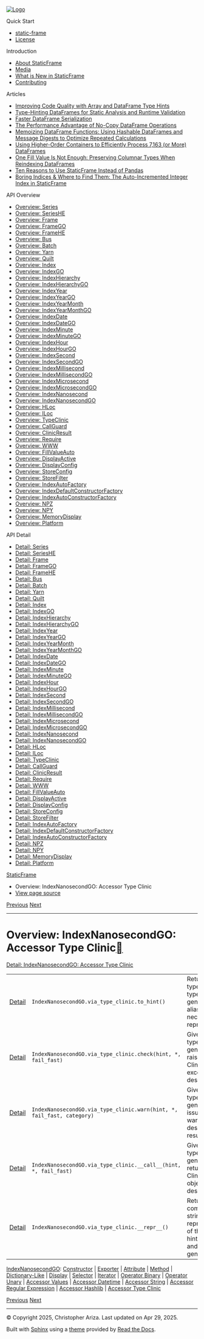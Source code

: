 [![Logo](../_static/sf-logo-web_icon-small.png)](../index.html)

Quick Start

* [static-frame](../readme.html)
* [License](../license.html)

Introduction

* [About StaticFrame](../intro.html)
* [Media](../intro.html#media)
* [What is New in StaticFrame](../new.html)
* [Contributing](../contributing.html)

Articles

* [Improving Code Quality with Array and DataFrame Type Hints](../articles/guard.html)
* [Type-Hinting DataFrames for Static Analysis and Runtime Validation](../articles/ftyping.html)
* [Faster DataFrame Serialization](../articles/serialize.html)
* [The Performance Advantage of No-Copy DataFrame Operations](../articles/no_copy.html)
* [Memoizing DataFrame Functions: Using Hashable DataFrames and Message Digests to Optimize Repeated Calculations](../articles/hash.html)
* [Using Higher-Order Containers to Efficiently Process 7,163 (or More) DataFrames](../articles/uhoc.html)
* [One Fill Value Is Not Enough: Preserving Columnar Types When Reindexing DataFrames](../articles/fill_value.html)
* [Ten Reasons to Use StaticFrame Instead of Pandas](../articles/upgrade.html)
* [Boring Indices & Where to Find Them: The Auto-Incremented Integer Index in StaticFrame](../articles/aiii.html)

API Overview

* [Overview: Series](series.html)
* [Overview: SeriesHE](series_he.html)
* [Overview: Frame](frame.html)
* [Overview: FrameGO](frame_go.html)
* [Overview: FrameHE](frame_he.html)
* [Overview: Bus](bus.html)
* [Overview: Batch](batch.html)
* [Overview: Yarn](yarn.html)
* [Overview: Quilt](quilt.html)
* [Overview: Index](index.html)
* [Overview: IndexGO](index_go.html)
* [Overview: IndexHierarchy](index_hierarchy.html)
* [Overview: IndexHierarchyGO](index_hierarchy_go.html)
* [Overview: IndexYear](index_year.html)
* [Overview: IndexYearGO](index_year_go.html)
* [Overview: IndexYearMonth](index_year_month.html)
* [Overview: IndexYearMonthGO](index_year_month_go.html)
* [Overview: IndexDate](index_date.html)
* [Overview: IndexDateGO](index_date_go.html)
* [Overview: IndexMinute](index_minute.html)
* [Overview: IndexMinuteGO](index_minute_go.html)
* [Overview: IndexHour](index_hour.html)
* [Overview: IndexHourGO](index_hour_go.html)
* [Overview: IndexSecond](index_second.html)
* [Overview: IndexSecondGO](index_second_go.html)
* [Overview: IndexMillisecond](index_millisecond.html)
* [Overview: IndexMillisecondGO](index_millisecond_go.html)
* [Overview: IndexMicrosecond](index_microsecond.html)
* [Overview: IndexMicrosecondGO](index_microsecond_go.html)
* [Overview: IndexNanosecond](index_nanosecond.html)
* [Overview: IndexNanosecondGO](index_nanosecond_go.html)
* [Overview: HLoc](hloc.html)
* [Overview: ILoc](iloc.html)
* [Overview: TypeClinic](type_clinic.html)
* [Overview: CallGuard](call_guard.html)
* [Overview: ClinicResult](clinic_result.html)
* [Overview: Require](require.html)
* [Overview: WWW](www.html)
* [Overview: FillValueAuto](fill_value_auto.html)
* [Overview: DisplayActive](display_active.html)
* [Overview: DisplayConfig](display_config.html)
* [Overview: StoreConfig](store_config.html)
* [Overview: StoreFilter](store_filter.html)
* [Overview: IndexAutoFactory](index_auto_factory.html)
* [Overview: IndexDefaultConstructorFactory](index_default_constructor_factory.html)
* [Overview: IndexAutoConstructorFactory](index_auto_constructor_factory.html)
* [Overview: NPZ](npz.html)
* [Overview: NPY](npy.html)
* [Overview: MemoryDisplay](memory_display.html)
* [Overview: Platform](platform.html)

API Detail

* [Detail: Series](../api_detail/series.html)
* [Detail: SeriesHE](../api_detail/series_he.html)
* [Detail: Frame](../api_detail/frame.html)
* [Detail: FrameGO](../api_detail/frame_go.html)
* [Detail: FrameHE](../api_detail/frame_he.html)
* [Detail: Bus](../api_detail/bus.html)
* [Detail: Batch](../api_detail/batch.html)
* [Detail: Yarn](../api_detail/yarn.html)
* [Detail: Quilt](../api_detail/quilt.html)
* [Detail: Index](../api_detail/index.html)
* [Detail: IndexGO](../api_detail/index_go.html)
* [Detail: IndexHierarchy](../api_detail/index_hierarchy.html)
* [Detail: IndexHierarchyGO](../api_detail/index_hierarchy_go.html)
* [Detail: IndexYear](../api_detail/index_year.html)
* [Detail: IndexYearGO](../api_detail/index_year_go.html)
* [Detail: IndexYearMonth](../api_detail/index_year_month.html)
* [Detail: IndexYearMonthGO](../api_detail/index_year_month_go.html)
* [Detail: IndexDate](../api_detail/index_date.html)
* [Detail: IndexDateGO](../api_detail/index_date_go.html)
* [Detail: IndexMinute](../api_detail/index_minute.html)
* [Detail: IndexMinuteGO](../api_detail/index_minute_go.html)
* [Detail: IndexHour](../api_detail/index_hour.html)
* [Detail: IndexHourGO](../api_detail/index_hour_go.html)
* [Detail: IndexSecond](../api_detail/index_second.html)
* [Detail: IndexSecondGO](../api_detail/index_second_go.html)
* [Detail: IndexMillisecond](../api_detail/index_millisecond.html)
* [Detail: IndexMillisecondGO](../api_detail/index_millisecond_go.html)
* [Detail: IndexMicrosecond](../api_detail/index_microsecond.html)
* [Detail: IndexMicrosecondGO](../api_detail/index_microsecond_go.html)
* [Detail: IndexNanosecond](../api_detail/index_nanosecond.html)
* [Detail: IndexNanosecondGO](../api_detail/index_nanosecond_go.html)
* [Detail: HLoc](../api_detail/hloc.html)
* [Detail: ILoc](../api_detail/iloc.html)
* [Detail: TypeClinic](../api_detail/type_clinic.html)
* [Detail: CallGuard](../api_detail/call_guard.html)
* [Detail: ClinicResult](../api_detail/clinic_result.html)
* [Detail: Require](../api_detail/require.html)
* [Detail: WWW](../api_detail/www.html)
* [Detail: FillValueAuto](../api_detail/fill_value_auto.html)
* [Detail: DisplayActive](../api_detail/display_active.html)
* [Detail: DisplayConfig](../api_detail/display_config.html)
* [Detail: StoreConfig](../api_detail/store_config.html)
* [Detail: StoreFilter](../api_detail/store_filter.html)
* [Detail: IndexAutoFactory](../api_detail/index_auto_factory.html)
* [Detail: IndexDefaultConstructorFactory](../api_detail/index_default_constructor_factory.html)
* [Detail: IndexAutoConstructorFactory](../api_detail/index_auto_constructor_factory.html)
* [Detail: NPZ](../api_detail/npz.html)
* [Detail: NPY](../api_detail/npy.html)
* [Detail: MemoryDisplay](../api_detail/memory_display.html)
* [Detail: Platform](../api_detail/platform.html)

[StaticFrame](../index.html)

* Overview: IndexNanosecondGO: Accessor Type Clinic
* [View page source](../_sources/api_overview/index_nanosecond_go-accessor_type_clinic.rst.txt)

[Previous](index_nanosecond_go-accessor_hashlib.html "Overview: IndexNanosecondGO: Accessor Hashlib")
[Next](hloc-constructor.html "Overview: HLoc: Constructor")

---

# Overview: IndexNanosecondGO: Accessor Type Clinic[](#overview-indexnanosecondgo-accessor-type-clinic "Link to this heading")

[Detail: IndexNanosecondGO: Accessor Type Clinic](../api_detail/index_nanosecond_go-accessor_type_clinic.html#api-detail-indexnanosecondgo-accessor-type-clinic)

|  |  |  |
| --- | --- | --- |
| [Detail](../api_detail/index_nanosecond_go-accessor_type_clinic.html#api-sig-indexnanosecondgo-via-type-clinic-to-hint) | `IndexNanosecondGO.via_type_clinic.to_hint()` | Return the type hint (the type and/or generic aliases necessary) to represent th… |
| [Detail](../api_detail/index_nanosecond_go-accessor_type_clinic.html#api-sig-indexnanosecondgo-via-type-clinic-check) | `IndexNanosecondGO.via_type_clinic.check(hint, *, fail_fast)` | Given a hint (a type and/or generic alias), raise a ClinicError exception descri… |
| [Detail](../api_detail/index_nanosecond_go-accessor_type_clinic.html#api-sig-indexnanosecondgo-via-type-clinic-warn) | `IndexNanosecondGO.via_type_clinic.warn(hint, *, fail_fast, category)` | Given a hint (a type and/or generic alias), issue a warning describing the resul… |
| [Detail](../api_detail/index_nanosecond_go-accessor_type_clinic.html#api-sig-indexnanosecondgo-via-type-clinic-call) | `IndexNanosecondGO.via_type_clinic.__call__(hint, *, fail_fast)` | Given a hint (a type and/or generic alias), return a ClinicResult object describ… |
| [Detail](../api_detail/index_nanosecond_go-accessor_type_clinic.html#api-sig-indexnanosecondgo-via-type-clinic-repr) | `IndexNanosecondGO.via_type_clinic.__repr__()` | Return a compact string representation of the type hint (the type and/or generic… |

[IndexNanosecondGO](index_nanosecond_go.html#api-overview-indexnanosecondgo): [Constructor](index_nanosecond_go-constructor.html#api-overview-indexnanosecondgo-constructor) | [Exporter](index_nanosecond_go-exporter.html#api-overview-indexnanosecondgo-exporter) | [Attribute](index_nanosecond_go-attribute.html#api-overview-indexnanosecondgo-attribute) | [Method](index_nanosecond_go-method.html#api-overview-indexnanosecondgo-method) | [Dictionary-Like](index_nanosecond_go-dictionary_like.html#api-overview-indexnanosecondgo-dictionary-like) | [Display](index_nanosecond_go-display.html#api-overview-indexnanosecondgo-display) | [Selector](index_nanosecond_go-selector.html#api-overview-indexnanosecondgo-selector) | [Iterator](index_nanosecond_go-iterator.html#api-overview-indexnanosecondgo-iterator) | [Operator Binary](index_nanosecond_go-operator_binary.html#api-overview-indexnanosecondgo-operator-binary) | [Operator Unary](index_nanosecond_go-operator_unary.html#api-overview-indexnanosecondgo-operator-unary) | [Accessor Values](index_nanosecond_go-accessor_values.html#api-overview-indexnanosecondgo-accessor-values) | [Accessor Datetime](index_nanosecond_go-accessor_datetime.html#api-overview-indexnanosecondgo-accessor-datetime) | [Accessor String](index_nanosecond_go-accessor_string.html#api-overview-indexnanosecondgo-accessor-string) | [Accessor Regular Expression](index_nanosecond_go-accessor_regular_expression.html#api-overview-indexnanosecondgo-accessor-regular-expression) | [Accessor Hashlib](index_nanosecond_go-accessor_hashlib.html#api-overview-indexnanosecondgo-accessor-hashlib) | [Accessor Type Clinic](#api-overview-indexnanosecondgo-accessor-type-clinic)

[Previous](index_nanosecond_go-accessor_hashlib.html "Overview: IndexNanosecondGO: Accessor Hashlib")
[Next](hloc-constructor.html "Overview: HLoc: Constructor")

---

© Copyright 2025, Christopher Ariza.
Last updated on Apr 29, 2025.

Built with [Sphinx](https://www.sphinx-doc.org/) using a
[theme](https://github.com/readthedocs/sphinx_rtd_theme)
provided by [Read the Docs](https://readthedocs.org).